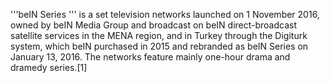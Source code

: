 '''beIN Series ''' is a set television networks launched on 1 November 2016, owned by beIN Media Group and broadcast on beIN direct-broadcast satellite services in the MENA region, and in Turkey through the Digiturk system, which beIN purchased in 2015 and rebranded as beIN Series on January 13, 2016. The networks feature mainly one-hour drama and dramedy series.[1]
